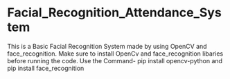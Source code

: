 # Facial_Recognition_Attendance_System
This is a Basic Facial Recognition System made by using OpenCV and face_recognition. Make sure to install OpenCv and face_recognition libaries before running the code.
Use the Command- pip install opencv-python and pip install face_recognition
